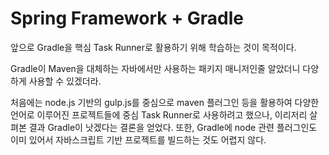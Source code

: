 # Spring Framework + Gradle
앞으로 Gradle을 핵심 Task Runner로 활용하기 위해 학습하는 것이 목적이다.

Gradle이 Maven을 대체하는 자바에서만 사용하는 패키지 매니저인줄 알았더니 다양하게 사용할 수 있겠더라.

처음에는 node.js 기반의 gulp.js를 중심으로 maven 플러그인 등을 활용하여 다양한 언어로 이루어진 프로젝트들에 중심 Task Runner로 사용하려고 했으나, 이리저리 살펴본 결과 Gradle이 낫겠다는 결론을 얻었다. 또한, Gradle에 node 관련 플러그인도 이미 있어서 자바스크립트 기반 프로젝트를 빌드하는 것도 어렵지 않다.
